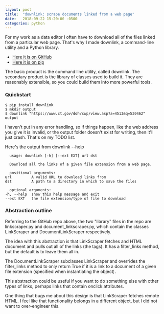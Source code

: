 ```yaml
---
layout: post
title:  "downlink: scrape documents linked from a web page"
date:   2018-09-22 15:20:00 -0500
categories: python
---
```


For my work as a data editor I often have to download all of the files
linked from a particular web page. That's why I made downlink, a
command-line utility and a Python library.

* [Here it is on GitHub](https://github.com/jakekara/downlink-py)
* [Here it is on pip](https://pypi.org/project/downlink/)

The basic product is the command line utility, called downlink. The
secondary product is the library of classes used to build it. They are
reasonably extensible, so you could build them into more powerful tools.

### Quickstart

    $ pip install downlink
    $ mkdir output
    $ downlink "https://www.ct.gov/doh/cwp/view.asp?a=4513&q=530462" output

I haven't put in any error handling, so if things happen, like the web
address you give it is invalid, or the output folder doesn't exist for
writing, then it'll just crash. That's on my TODO list.

Here's the output from downlink --help

      usage: downlink [-h] [--ext EXT] url dst

      Download all the links of a given file extension from a web page.

      positional arguments:
	url         A valid URL to download links from
	dst         A path to a directory in which to save the files

      optional arguments:
	-h, --help  show this help message and exit
	--ext EXT   the file extension/type of file to download

### Abstraction outline

Referring to the GitHub repo above, the two "library" files in the repo are
linkscraper.py and document_linkscraper.py, which contain the classes
LinkScraper and DocumentLinkScraper respectively.

The idea with this abstraction is that LinkScraper fetches and HTML
document and  pulls out all of the links (the <a> tags). It has a
filter_links method, but the default is to leave them all in.

The DocumentLinkScraper subclasses LinkScraper and overrides the
filter_links method to only return True if it is a link to a document of a
given file extension (specified when instantiating the object).

This abstraction could be useful if you want to do something else with
other types of links, perhaps links that contain onclick attributes.

One thing that bugs me about this design is that LinkScraper fetches remote
HTML. I feel like that functionality belongs in a different object, but I
did not want to over-engineer this. 